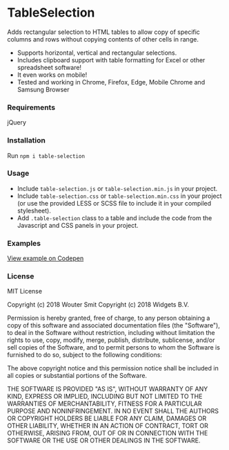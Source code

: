 # TableSelection
Adds rectangular selection to HTML tables to allow copy of specific columns and rows without copying contents of other cells in range.

- Supports horizontal, vertical and rectangular selections.
- Includes clipboard support with table formatting for Excel or other spreadsheet software!
- It even works on mobile!
- Tested and working in Chrome, Firefox, Edge, Mobile Chrome and Samsung Browser

### Requirements
jQuery

### Installation
Run `npm i table-selection`

### Usage
- Include `table-selection.js` or `table-selection.min.js` in your project.
- Include `table-selection.css` or `table-selection.min.css` in your project (or use the provided LESS or SCSS file to include it in your compiled stylesheet).
- Add `.table-selection` class to a table and include the code from the Javascript and CSS panels in your project.

### Examples
[View example on Codepen](https://codepen.io/opznhaarlems/pen/KoMarx)

### License
MIT License

Copyright (c) 2018 Wouter Smit
Copyright (c) 2018 Widgets B.V.

Permission is hereby granted, free of charge, to any person obtaining a copy
of this software and associated documentation files (the "Software"), to deal
in the Software without restriction, including without limitation the rights
to use, copy, modify, merge, publish, distribute, sublicense, and/or sell
copies of the Software, and to permit persons to whom the Software is
furnished to do so, subject to the following conditions:

The above copyright notice and this permission notice shall be included in all
copies or substantial portions of the Software.

THE SOFTWARE IS PROVIDED "AS IS", WITHOUT WARRANTY OF ANY KIND, EXPRESS OR
IMPLIED, INCLUDING BUT NOT LIMITED TO THE WARRANTIES OF MERCHANTABILITY,
FITNESS FOR A PARTICULAR PURPOSE AND NONINFRINGEMENT. IN NO EVENT SHALL THE
AUTHORS OR COPYRIGHT HOLDERS BE LIABLE FOR ANY CLAIM, DAMAGES OR OTHER
LIABILITY, WHETHER IN AN ACTION OF CONTRACT, TORT OR OTHERWISE, ARISING FROM,
OUT OF OR IN CONNECTION WITH THE SOFTWARE OR THE USE OR OTHER DEALINGS IN THE
SOFTWARE.